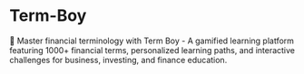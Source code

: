 # Term-Boy
🚀 Master financial terminology with Term Boy - A gamified learning platform featuring 1000+ financial terms, personalized learning paths, and interactive challenges for business, investing, and finance education.

